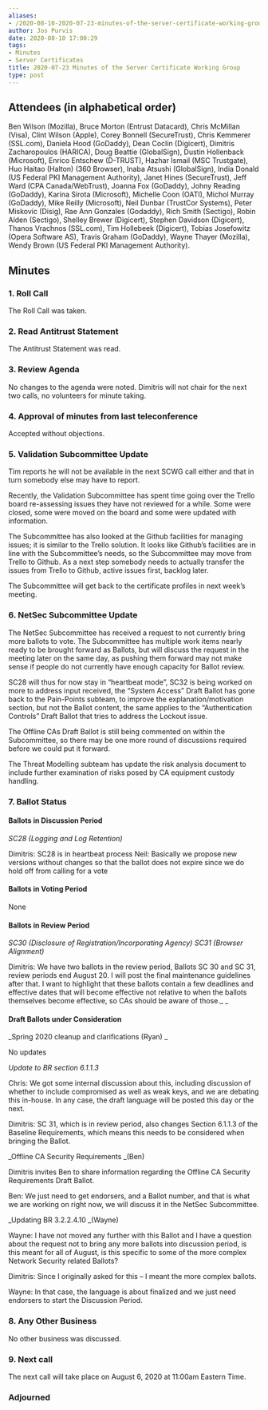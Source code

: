 ```yaml
---
aliases:
- /2020-08-10-2020-07-23-minutes-of-the-server-certificate-working-group/
author: Jos Purvis
date: 2020-08-10 17:00:29
tags:
- Minutes
- Server Certificates
title: 2020-07-23 Minutes of the Server Certificate Working Group
type: post
---
```


## Attendees (in alphabetical order) 

Ben Wilson (Mozilla), Bruce Morton (Entrust Datacard), Chris McMillan (Visa), Clint Wilson (Apple), Corey Bonnell (SecureTrust), Chris Kemmerer (SSL.com), Daniela Hood (GoDaddy), Dean Coclin (Digicert), Dimitris Zacharopoulos (HARICA), Doug Beattie (GlobalSign), Dustin Hollenback (Microsoft), Enrico Entschew (D-TRUST), Hazhar Ismail (MSC Trustgate), Huo Haitao (Halton) (360 Browser), Inaba Atsushi (GlobalSign), India Donald (US Federal PKI Management Authority), Janet Hines (SecureTrust), Jeff Ward (CPA Canada/WebTrust), Joanna Fox (GoDaddy), Johny Reading (GoDaddy), Karina Sirota (Microsoft), Michelle Coon (OATI), Michol Murray (GoDaddy), Mike Reilly (Microsoft), Neil Dunbar (TrustCor Systems), Peter Miskovic (Disig), Rae Ann Gonzales (Godaddy), Rich Smith (Sectigo), Robin Alden (Sectigo), Shelley Brewer (Digicert), Stephen Davidson (Digicert), Thanos Vrachnos (SSL.com), Tim Hollebeek (Digicert), Tobias Josefowitz (Opera Software AS), Travis Graham (GoDaddy), Wayne Thayer (Mozilla), Wendy Brown (US Federal PKI Management Authority).

## Minutes 

### 1. Roll Call 

The Roll Call was taken.

### 2. Read Antitrust Statement 

The Antitrust Statement was read.

### 3. Review Agenda 

No changes to the agenda were noted. Dimitris will not chair for the next two calls, no volunteers for minute taking.

### 4. Approval of minutes from last teleconference 

Accepted without objections.

### 5. Validation Subcommittee Update 

Tim reports he will not be available in the next SCWG call either and that in turn somebody else may have to report.

Recently, the Validation Subcommittee has spent time going over the Trello board re-assessing issues they have not reviewed for a while. Some were closed, some were moved on the board and some were updated with information.

The Subcommittee has also looked at the Github facilities for managing issues; it is similar to the Trello solution. It looks like Github’s facilities are in line with the Subcommittee’s needs, so the Subcommittee may move from Trello to Github. As a next step somebody needs to actually transfer the issues from Trello to Github, active issues first, backlog later.

The Subcommittee will get back to the certificate profiles in next week’s meeting.

### 6. NetSec Subcommittee Update 

The NetSec Subcommittee has received a request to not currently bring more ballots to vote. The Subcommittee has multiple work items nearly ready to be brought forward as Ballots, but will discuss the request in the meeting later on the same day, as pushing them forward may not make sense if people do not currently have enough capacity for Ballot review.

SC28 will thus for now stay in “heartbeat mode”, SC32 is being worked on more to address input received, the “System Access” Draft Ballot has gone back to the Pain-Points subteam, to improve the explanation/motivation section, but not the Ballot content, the same applies to the “Authentication Controls” Draft Ballot that tries to address the Lockout issue.

The Offline CAs Draft Ballot is still being commented on within the Subcommittee, so there may be one more round of discussions required before we could put it forward.

The Threat Modelling subteam has update the risk analysis document to include further examination of risks posed by CA equipment custody handling.

### 7. Ballot Status 

#### Ballots in Discussion Period 

_SC28 (Logging and Log Retention)_

Dimitris: SC28 is in heartbeat process
Neil: Basically we propose new versions without changes so that the ballot does not expire since we do hold off from calling for a vote

#### Ballots in Voting Period 

None

#### Ballots in Review Period 

_SC30 (Disclosure of Registration/Incorporating Agency)_
_SC31 (Browser Alignment)_

Dimitris: We have two ballots in the review period, Ballots SC 30 and SC 31, review periods end August 20. I will post the final maintenance guidelines after that. I want to highlight that these ballots contain a few deadlines and effective dates that will become effective not relative to when the ballots themselves become effective, so CAs should be aware of those.\_
\_

#### Draft Ballots under Consideration 

\_Spring 2020 cleanup and clarifications (Ryan) \_

No updates

_Update to BR section 6.1.1.3_

Chris: We got some internal discussion about this, including discussion of whether to include compromised as well as weak keys, and we are debating this in-house. In any case, the draft language will be posted this day or the next.

Dimitris: SC 31, which is in review period, also changes Section 6.1.1.3 of the Baseline Requirements, which means this needs to be considered when bringing the Ballot.

\_Offline CA Security Requirements \_(Ben)

Dimitris invites Ben to share information regarding the Offline CA Security Requirements Draft Ballot.

Ben: We just need to get endorsers, and a Ballot number, and that is what we are working on right now, we will discuss it in the NetSec Subcommittee.

\_Updating BR 3.2.2.4.10 \_(Wayne)

Wayne: I have not moved any further with this Ballot and I have a question about the request not to bring any more ballots into discussion period, is this meant for all of August, is this specific to some of the more complex Network Security related Ballots?

Dimitris: Since I originally asked for this – I meant the more complex ballots.

Wayne: In that case, the language is about finalized and we just need endorsers to start the Discussion Period.

### 8. Any Other Business 

No other business was discussed.

### 9. Next call 

The next call will take place on August 6, 2020 at 11:00am Eastern Time.

### Adjourned